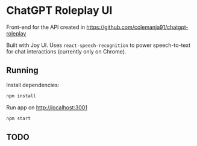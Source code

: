 # ChatGPT Roleplay UI

Front-end for the API created in https://github.com/colemanja91/chatgpt-roleplay

Built with Joy UI. Uses `react-speech-recognition` to power speech-to-text for chat interactions (currently only on Chrome).

## Running

Install dependencies:

```sh
npm install
```

Run app on [http://localhost:3001](http://localhost:3001)

```sh
npm start
```

## TODO
